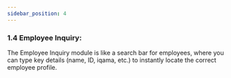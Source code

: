 ```yaml
---
sidebar_position: 4
---
```


### 1.4 Employee Inquiry:

The Employee Inquiry module is like a search bar for employees, where you can type key details (name, ID, iqama, etc.) to instantly locate the correct employee profile.